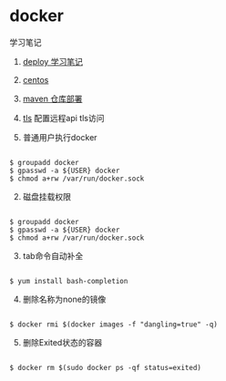 # docker
学习笔记

1. [deploy 学习笔记](deploy)
2. [centos](centos.md)
3. [maven 仓库部署](remote.md)
4. [tls](tls.md) 配置远程api tls访问

1. 普通用户执行docker  
<pre><code>
$ groupadd docker
$ gpasswd -a ${USER} docker
$ chmod a+rw /var/run/docker.sock
</code></pre>

2. 磁盘挂载权限  
<pre><code>
$ groupadd docker
$ gpasswd -a ${USER} docker
$ chmod a+rw /var/run/docker.sock
</code></pre>

3. tab命令自动补全
<pre><code>
$ yum install bash-completion
</code></pre>

4. 删除名称为none的镜像
<pre><code>
$ docker rmi $(docker images -f "dangling=true" -q)
</code></pre>

5. 删除Exited状态的容器
<pre><code>
$ docker rm $(sudo docker ps -qf status=exited)
</code></pre>
